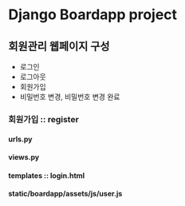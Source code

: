 # Django Boardapp project

## 회원관리 웹페이지 구성

- 로그인
- 로그아웃
- 회원가입
- 비밀번호 변경, 비밀번호 변경 완료

### 회원가입 :: register

#### urls.py

#### views.py

#### templates :: login.html

#### static/boardapp/assets/js/user.js